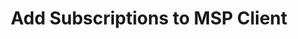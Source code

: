 ---
title: Add Subscriptions to MSP Client 
position: 10
description: Assign subscriptions to a MSP client.
type: put
endpoint: https://chapi.cloudhealthtech.com/v1/azure_subscriptions/add/db_msp_client_id
content_markdown: |-
  | Response Code              | Description                                                                   |
  | -------------------------- | ----------------------------------------------------------------------------- |
  | `401`                      | API key is wront or the request is not made by the partner                    |
  | `500`                      | Internal server error                                                         |
  | `422`                      | Azure ID is not found or is invalid or already assigned to a MSP client       |
  | `404`                      | MSP client ID not found                                                       |
  | `403`                      | API key provided is invalid                                                   |

right_code_blocks:
  - code_block: |-
      curl --request PUT -H 'Authorization: Bearer <your_api_key>' -H 'Content-Type: application/json' -d
        'https://chapi.cloudhealthtech.com/v1/azure_subscriptions/add/db_msp_client_id'
    title: Sample Request
    language: bash
---